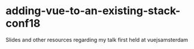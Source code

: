 # adding-vue-to-an-existing-stack-conf18
Slides and other resources regarding my talk first held at vuejsamsterdam
